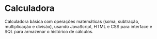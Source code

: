 # Calculadora
Calculadora básica com operações matemáticas (soma, subtração, multiplicação e divisão), usando JavaScript, HTML e CSS para interface e SQL para armazenar o histórico de cálculos.
